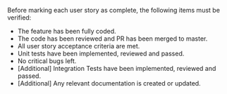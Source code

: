 Before marking each user story as complete, the following items must be verified:
- The feature has been fully coded. 
- The code has been reviewed and PR has been merged to master.
- All user story acceptance criteria are met.
- Unit tests have been implemented, reviewed and passed.
- No critical bugs left.
- [Additional] Integration Tests have been implemented, reviewed and passed.
- [Additional] Any relevant documentation is created or updated.

